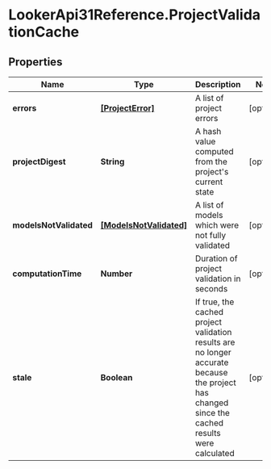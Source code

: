# LookerApi31Reference.ProjectValidationCache

## Properties
Name | Type | Description | Notes
------------ | ------------- | ------------- | -------------
**errors** | [**[ProjectError]**](ProjectError.md) | A list of project errors | [optional] 
**projectDigest** | **String** | A hash value computed from the project&#39;s current state | [optional] 
**modelsNotValidated** | [**[ModelsNotValidated]**](ModelsNotValidated.md) | A list of models which were not fully validated | [optional] 
**computationTime** | **Number** | Duration of project validation in seconds | [optional] 
**stale** | **Boolean** | If true, the cached project validation results are no longer accurate because the project has changed since the cached results were calculated | [optional] 


